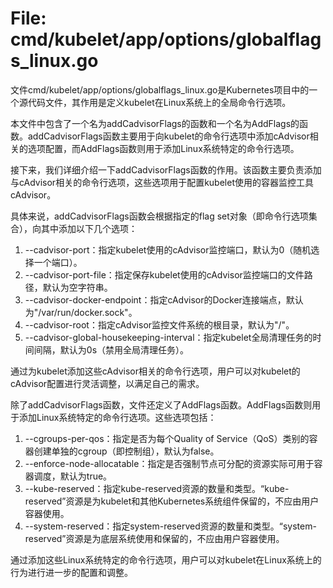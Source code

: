 # File: cmd/kubelet/app/options/globalflags_linux.go

文件cmd/kubelet/app/options/globalflags_linux.go是Kubernetes项目中的一个源代码文件，其作用是定义kubelet在Linux系统上的全局命令行选项。

本文件中包含了一个名为addCadvisorFlags的函数和一个名为AddFlags的函数。addCadvisorFlags函数主要用于向kubelet的命令行选项中添加cAdvisor相关的选项配置，而AddFlags函数则用于添加Linux系统特定的命令行选项。

接下来，我们详细介绍一下addCadvisorFlags函数的作用。该函数主要负责添加与cAdvisor相关的命令行选项，这些选项用于配置kubelet使用的容器监控工具cAdvisor。

具体来说，addCadvisorFlags函数会根据指定的flag set对象（即命令行选项集合），向其中添加以下几个选项：

1. --cadvisor-port：指定kubelet使用的cAdvisor监控端口，默认为0（随机选择一个端口）。
2. --cadvisor-port-file：指定保存kubelet使用的cAdvisor监控端口的文件路径，默认为空字符串。
3. --cadvisor-docker-endpoint：指定cAdvisor的Docker连接端点，默认为"/var/run/docker.sock"。
4. --cadvisor-root：指定cAdvisor监控文件系统的根目录，默认为"/"。
5. --cadvisor-global-housekeeping-interval：指定kubelet全局清理任务的时间间隔，默认为0s（禁用全局清理任务）。

通过为kubelet添加这些cAdvisor相关的命令行选项，用户可以对kubelet的cAdvisor配置进行灵活调整，以满足自己的需求。

除了addCadvisorFlags函数，文件还定义了AddFlags函数。AddFlags函数则用于添加Linux系统特定的命令行选项。这些选项包括：

1. --cgroups-per-qos：指定是否为每个Quality of Service（QoS）类别的容器创建单独的cgroup（即控制组），默认为false。
2. --enforce-node-allocatable：指定是否强制节点可分配的资源实际可用于容器调度，默认为true。
3. --kube-reserved：指定kube-reserved资源的数量和类型。“kube-reserved”资源是为kubelet和其他Kubernetes系统组件保留的，不应由用户容器使用。
4. --system-reserved：指定system-reserved资源的数量和类型。“system-reserved”资源是为底层系统使用和保留的，不应由用户容器使用。

通过添加这些Linux系统特定的命令行选项，用户可以对kubelet在Linux系统上的行为进行进一步的配置和调整。

